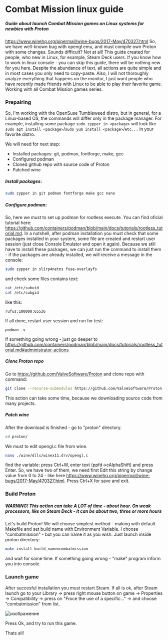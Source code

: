 # Combat Mission linux guide
##### Guide about launch Combat Mission games on Linux systems for newbies with Proton

https://www.winehq.org/pipermail/wine-bugs/2017-May/470327.html
So, we have well-known bug with opengl emu, and must compile own Proton with some changes. Sounds difficult? Not at all!
This guide created for people, who new in Linux, for example, Steam Deck users. If you know how to work in linux console - you can skip this guide, there will be nothing new for you here.
Despite the abundance of text, all actions are quite simple and in most cases you only need to copy-paste.
Also, I will not thoroughly analyze everything that happens on the monitor, I just want people who have recently made friends with Linux to be able to play their favorite game.
Working with all Combat Mission games series.

### Prepairing
So, I'm working with the OpenSuse Tumbleweed distro, but in general, for a Linux-based OS, the commands will differ only in the package manager. For example, installing some package `sudo zypper in <package>` will look like `sudo apt install <package>`/`sudo yum install <package>`/`etc...` in your favorite distro.

We will need for next step:
- Installed packages: git, podman, fontforge, make, gcc
- Configured podman
- Cloned github repo with source code of Proton
- Patched wine

##### Install packages:
```bash
sudo zypper in git podman fontforge make gcc nano
```
##### Configure podman:
So, here we must to set up podman for rootless execute. You can find oficial tutorial here: https://github.com/containers/podman/blob/main/docs/tutorials/rootless_tutorial.md.
In a nutshell, after podman installation you must check that some packages installed in your system, some file are created and restart user session (just close Console Emulator and open it again).
Because we still have to install these packages, we can just run the command to install them - if the packages are already installed, we will receive a message in the console:
```bash
sudo zypper in slirp4netns fuse-overlayfs
```
and check some files contains text:
```bash
cat /etc/subuid
cat /etc/subgid
```
like this:
```
rufus:100000:65536
```

If all done, restart user session and run for test:
```
podman -v
```

If something going wrong - just go deeper to https://github.com/containers/podman/blob/main/docs/tutorials/rootless_tutorial.md#administrator-actions

##### Clone Proton repo
Go to https://github.com/ValveSoftware/Proton and clone repo with command:
```bash
git clone --recurse-submodules https://github.com/ValveSoftware/Proton.git proton
```
This action can take some time, because we downloading source code from many projects.

##### Patch wine
After the download is finished - go to "proton" directory.
```bash
cd proton/
```
We must to edit opengl.c file from wine.
```bash
nano ./wine/dlls/winex11.drv/opengl.c
```
find the variable: press Ctrl+W, enter text (ppfd->cAlphaShift) and press Enter.
So, we have two of them, we need first
Edit this string by change value from 0 to 24 - like here https://www.winehq.org/pipermail/wine-bugs/2017-May/470327.html.
Press Ctrl+X for save and exit.

### Build Proton
##### _WARNING! This action can take A LOT of time - about hour. On weak processors, like on Steam Deck - it can be about two, three or more hours_
Let's build Proton!
We will choose simplest method - making with default Makefile and set build name with Environment Variable. I choose "combatmission" - but you can name it as you wish.
Just launch inside proton directory:
```bash
make install build_name=combatmission
```
and wait for some time. If something going wrong - "make" program inform you into console.

### Launch game
After succesful installation you must restart Steam.
If all is ok, after Steam launch go to your Library -> press right mouse button on game -> Properties -> Compatibility -> press on "Froce the use of a specific..." -> and choose "combatmission" from list.

![изображение](https://user-images.githubusercontent.com/12882501/188676445-37a12c49-ea4d-4006-a5d3-6f9514d9c866.png)


Press Ok, and try to run this game.

Thats all!
